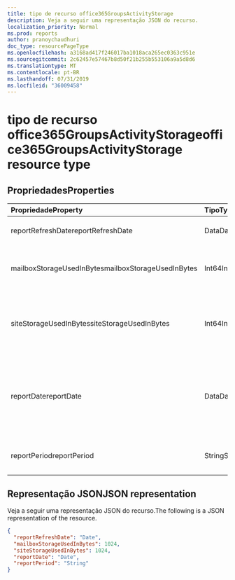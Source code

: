 ```yaml
---
title: tipo de recurso office365GroupsActivityStorage
description: Veja a seguir uma representação JSON do recurso.
localization_priority: Normal
ms.prod: reports
author: pranoychaudhuri
doc_type: resourcePageType
ms.openlocfilehash: a3168ad417f246017ba1018aca265ec0363c951e
ms.sourcegitcommit: 2c62457e57467b8d50f21b255b553106a9a5d8d6
ms.translationtype: MT
ms.contentlocale: pt-BR
ms.lasthandoff: 07/31/2019
ms.locfileid: "36009458"
---
```

# <a name="office365groupsactivitystorage-resource-type"></a><span data-ttu-id="4b955-103">tipo de recurso office365GroupsActivityStorage</span><span class="sxs-lookup"><span data-stu-id="4b955-103">office365GroupsActivityStorage resource type</span></span>

## <a name="properties"></a><span data-ttu-id="4b955-104">Propriedades</span><span class="sxs-lookup"><span data-stu-id="4b955-104">Properties</span></span>

| <span data-ttu-id="4b955-105">Propriedade</span><span class="sxs-lookup"><span data-stu-id="4b955-105">Property</span></span>                  | <span data-ttu-id="4b955-106">Tipo</span><span class="sxs-lookup"><span data-stu-id="4b955-106">Type</span></span>   | <span data-ttu-id="4b955-107">Descrição</span><span class="sxs-lookup"><span data-stu-id="4b955-107">Description</span></span>                              |
| :------------------------ | :----- | ---------------------------------------- |
| <span data-ttu-id="4b955-108">reportRefreshDate</span><span class="sxs-lookup"><span data-stu-id="4b955-108">reportRefreshDate</span></span>         | <span data-ttu-id="4b955-109">Data</span><span class="sxs-lookup"><span data-stu-id="4b955-109">Date</span></span>   | <span data-ttu-id="4b955-110">A última data do conteúdo.</span><span class="sxs-lookup"><span data-stu-id="4b955-110">The latest date of the content.</span></span>          |
| <span data-ttu-id="4b955-111">mailboxStorageUsedInBytes</span><span class="sxs-lookup"><span data-stu-id="4b955-111">mailboxStorageUsedInBytes</span></span> | <span data-ttu-id="4b955-112">Int64</span><span class="sxs-lookup"><span data-stu-id="4b955-112">Int64</span></span>  | <span data-ttu-id="4b955-113">O armazenamento usado na caixa de correio de grupo.</span><span class="sxs-lookup"><span data-stu-id="4b955-113">The storage used in group mailbox.</span></span>       |
| <span data-ttu-id="4b955-114">siteStorageUsedInBytes</span><span class="sxs-lookup"><span data-stu-id="4b955-114">siteStorageUsedInBytes</span></span>    | <span data-ttu-id="4b955-115">Int64</span><span class="sxs-lookup"><span data-stu-id="4b955-115">Int64</span></span>  | <span data-ttu-id="4b955-116">O armazenamento usado na biblioteca de documentos do SharePoint.</span><span class="sxs-lookup"><span data-stu-id="4b955-116">The storage used in SharePoint document library.</span></span> |
| <span data-ttu-id="4b955-117">reportDate</span><span class="sxs-lookup"><span data-stu-id="4b955-117">reportDate</span></span>                | <span data-ttu-id="4b955-118">Data</span><span class="sxs-lookup"><span data-stu-id="4b955-118">Date</span></span>   | <span data-ttu-id="4b955-119">A data do instantâneo para o armazenamento usado pelo Exchange e pelo SharePoint.</span><span class="sxs-lookup"><span data-stu-id="4b955-119">The snapshot date for Exchange and SharePoint used storage.</span></span> |
| <span data-ttu-id="4b955-120">reportPeriod</span><span class="sxs-lookup"><span data-stu-id="4b955-120">reportPeriod</span></span>              | <span data-ttu-id="4b955-121">String</span><span class="sxs-lookup"><span data-stu-id="4b955-121">String</span></span> | <span data-ttu-id="4b955-122">O número de dias que o relatório cobre.</span><span class="sxs-lookup"><span data-stu-id="4b955-122">The number of days the report covers.</span></span>    |

## <a name="json-representation"></a><span data-ttu-id="4b955-123">Representação JSON</span><span class="sxs-lookup"><span data-stu-id="4b955-123">JSON representation</span></span>

<span data-ttu-id="4b955-124">Veja a seguir uma representação JSON do recurso.</span><span class="sxs-lookup"><span data-stu-id="4b955-124">The following is a JSON representation of the resource.</span></span>

<!-- {
  "blockType": "resource",
  "@odata.type": "microsoft.graph.office365GroupsActivityStorage"
} -->

```json
{
  "reportRefreshDate": "Date", 
  "mailboxStorageUsedInBytes": 1024, 
  "siteStorageUsedInBytes": 1024, 
  "reportDate": "Date", 
  "reportPeriod": "String"
}
```

